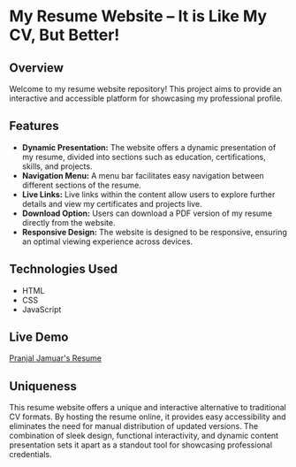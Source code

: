 # My Resume Website – It is Like My CV, But Better!

## Overview

Welcome to my resume website repository! This project aims to provide an interactive and accessible platform for showcasing my professional profile.

## Features

- **Dynamic Presentation:** The website offers a dynamic presentation of my resume, divided into sections such as education, certifications, skills, and projects.
- **Navigation Menu:** A menu bar facilitates easy navigation between different sections of the resume.
- **Live Links:** Live links within the content allow users to explore further details and view my certificates and projects live.
- **Download Option:** Users can download a PDF version of my resume directly from the website.
- **Responsive Design:** The website is designed to be responsive, ensuring an optimal viewing experience across devices.

## Technologies Used

- HTML
- CSS
- JavaScript

## Live Demo

<!-- [Pranjal Jamuar's Resume](https://pranjaljamuar-resume.netlify.app/){:target="\_blank"} -->

<a href="https://pranjaljamuar-resume.netlify.app/" target="_blank">Pranjal Jamuar's Resume</a>

## Uniqueness

This resume website offers a unique and interactive alternative to traditional CV formats. By hosting the resume online, it provides easy accessibility and eliminates the need for manual distribution of updated versions. The combination of sleek design, functional interactivity, and dynamic content presentation sets it apart as a standout tool for showcasing professional credentials.
